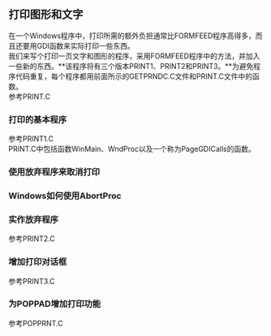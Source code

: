 ## 打印图形和文字
在一个Windows程序中，打印所需的额外负担通常比FORMFEED程序高得多，而且还要用GDI函数来实际打印一些东西。   
我们来写个打印一页文字和图形的程序，采用FORMFEED程序中的方法，并加入一些新的东西。**该程序将有三个版本PRINT1、PRINT2和PRINT3。**为避免程序代码重复，每个程序都用前面所示的GETPRNDC.C文件和PRINT.C文件中的函数。     
参考PRINT.C
### 打印的基本程序
参考PRINT1.C    
PRINT.C中包括函数WinMain、WndProc以及一个称为PageGDICalls的函数。
### 使用放弃程序来取消打印
### Windows如何使用AbortProc
### 实作放弃程序
参考PRINT2.C
### 增加打印对话框
参考PRINT3.C
### 为POPPAD增加打印功能
参考POPPRNT.C
